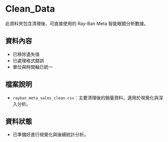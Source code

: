 # Clean_Data

此資料夾包含清理後、可直接使用的 Ray-Ban Meta 智能眼鏡分析數據。

## 資料內容
- 已移除遺失值
- 已處理格式錯誤
- 單位與時間軸已統一

## 檔案說明
- `rayban_meta_sales_clean.csv`：主要清理後的銷量資料，適用於視覺化與深入分析。

## 資料狀態
- 已準備好進行視覺化與後續統計分析。

